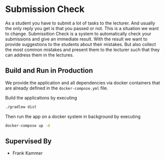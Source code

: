 # Submission Check

As a student you have to submit a lot of tasks
to the lecturer. And usually the only reply you
get is that you passed or not. This is a situation
we want to change.
Submissition Check is a system to automatically check
your submissions and give an immediate result.
With the result we want to provide suggestions
to the students about their mistakes.
But also collect the most common mistakes and
present them to the lecturer such that they
can address them in the lectures.


## Build and Run in Production
We provide the application and all dependencies via docker containers
that are already defined in the `docker-compose.yml` file.

Build the applications by executing

```bash
./gradlew dist
```

Then run the app on a docker system in background by executing

```bash
docker-compose up -d
```

## Supervised By

* Frank Kammer